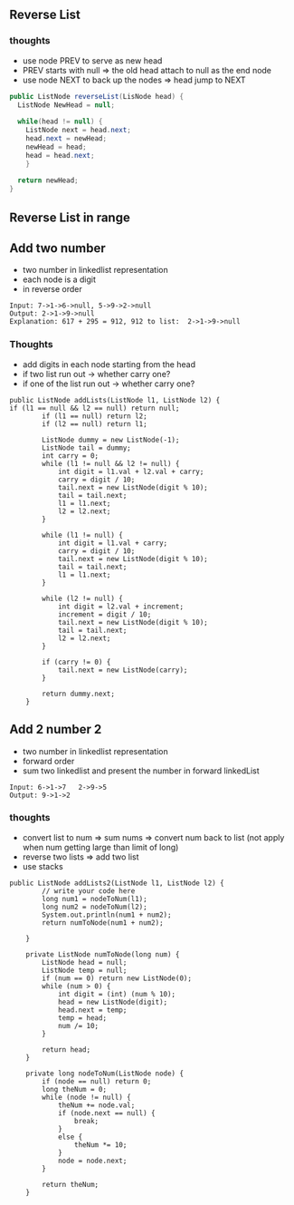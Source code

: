 ## Reverse List

### thoughts

- use node PREV to serve as new head 
- PREV starts with null => the old head attach to null as the end node
- use node NEXT to back up the nodes => head jump to NEXT

```java
public ListNode reverseList(LisNode head) {
  ListNode NewHead = null;
  
  while(head != null) {
    ListNode next = head.next;
    head.next = newHead;
    newHead = head;
    head = head.next;
    }
  
  return newHead;
}
```

## Reverse List in range



## Add two number

- two number in linkedlist representation
- each node is a digit
- in reverse order

```
Input: 7->1->6->null, 5->9->2->null
Output: 2->1->9->null	
Explanation: 617 + 295 = 912, 912 to list:  2->1->9->null
```

### Thoughts
- add digits in each node starting from the head
- if two list run out -> whether carry one?
- if one of the list run out -> whether carry one?

```
public ListNode addLists(ListNode l1, ListNode l2) {
if (l1 == null && l2 == null) return null;
        if (l1 == null) return l2;
        if (l2 == null) return l1;
        
        ListNode dummy = new ListNode(-1);
        ListNode tail = dummy;
        int carry = 0;
        while (l1 != null && l2 != null) {
            int digit = l1.val + l2.val + carry;
            carry = digit / 10;
            tail.next = new ListNode(digit % 10);
            tail = tail.next;
            l1 = l1.next;
            l2 = l2.next;
        }
        
        while (l1 != null) {
            int digit = l1.val + carry;
            carry = digit / 10;
            tail.next = new ListNode(digit % 10);
            tail = tail.next;
            l1 = l1.next;
        }
        
        while (l2 != null) {
            int digit = l2.val + increment;
            increment = digit / 10;
            tail.next = new ListNode(digit % 10);
            tail = tail.next;
            l2 = l2.next;
        }
        
        if (carry != 0) {
            tail.next = new ListNode(carry);
        }
        
        return dummy.next;
    }

```

## Add 2 number 2

- two number in linkedlist representation
- forward order
- sum two linkedlist and present the number in forward linkedList

```
Input: 6->1->7   2->9->5
Output: 9->1->2
```

### thoughts

-  convert list to num => sum nums => convert num back to list (not apply when num getting large than limit of long)
- reverse two lists => add two list 
- use stacks

```
public ListNode addLists2(ListNode l1, ListNode l2) {
        // write your code here
        long num1 = nodeToNum(l1);
        long num2 = nodeToNum(l2);
        System.out.println(num1 + num2);
        return numToNode(num1 + num2);
        
    }
    
    private ListNode numToNode(long num) {
        ListNode head = null;
        ListNode temp = null;
        if (num == 0) return new ListNode(0);
        while (num > 0) {
            int digit = (int) (num % 10);
            head = new ListNode(digit);
            head.next = temp;
            temp = head;
            num /= 10;
        }  
        
        return head;
    }
    
    private long nodeToNum(ListNode node) {
        if (node == null) return 0;
        long theNum = 0;
        while (node != null) {
            theNum += node.val;
            if (node.next == null) {
                break;
            }
            else {
                theNum *= 10;
            }
            node = node.next;
        }
        
        return theNum;
    }
```
